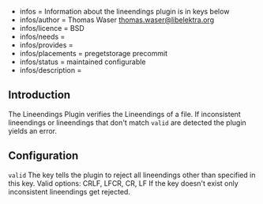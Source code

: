 - infos = Information about the lineendings plugin is in keys below
- infos/author = Thomas Waser <thomas.waser@libelektra.org>
- infos/licence = BSD
- infos/needs =
- infos/provides = 
- infos/placements = pregetstorage precommit
- infos/status = maintained configurable
- infos/description =

## Introduction ##

The Lineendings Plugin verifies the Lineendings of a file.
If inconsistent lineendings or lineendings that don't match `valid` are detected the plugin yields an error.

## Configuration ##

`valid` 
The key tells the plugin to reject all lineendings other than specified in this key. Valid options: CRLF, LFCR, CR, LF
If the key doesn't exist only inconsistent lineendings get rejected. 

